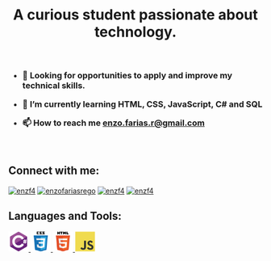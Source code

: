 <picture>
  <source media="(prefers-color-scheme: dark)" srcset="Hello.png">
  <source media="(prefers-color-scheme: light)" srcset="HelloLight.png">
</picture>

<h1 align="center">A curious student passionate about technology.</h1>

<h3>

<br>

- 🔭 Looking for opportunities **to apply and improve my technical skills.**

- 🌱 I’m currently learning **HTML, CSS, JavaScript, C# and SQL**

- 📫 How to reach me **enzo.farias.r@gmail.com**

<br>

<h2 align="left">Connect with me:</h2>
<p align="left">
<a href="https://dev.to/enzf4" target="_blank"><img align="center" src="https://raw.githubusercontent.com/rahuldkjain/github-profile-readme-generator/master/src/images/icons/Social/devto.svg" alt="enzf4" height="30" width="40" /></a>
<a href="https://linkedin.com/in/enzofariasrego" target="_blank"><img align="center" src="https://raw.githubusercontent.com/rahuldkjain/github-profile-readme-generator/master/src/images/icons/Social/linked-in-alt.svg" alt="enzofariasrego" height="30" width="40" /></a>
<a href="https://www.codechef.com/users/enzf4" target="_blank"><img align="center" src="https://cdn.jsdelivr.net/npm/simple-icons@3.1.0/icons/codechef.svg" alt="enzf4" height="30" width="40" /></a>
<a href="https://www.leetcode.com/enzf4" target="_blank"><img align="center" src="https://raw.githubusercontent.com/rahuldkjain/github-profile-readme-generator/master/src/images/icons/Social/leet-code.svg" alt="enzf4" height="30" width="40" /></a>
</p>

<h2 align="left">Languages and Tools:</h2>
<p align="left"> <a href="https://www.w3schools.com/cs/" target="_blank" rel="noreferrer"> <img src="https://raw.githubusercontent.com/devicons/devicon/master/icons/csharp/csharp-original.svg" alt="csharp" width="40" height="40"/> </a> <a href="https://www.w3schools.com/css/" target="_blank" rel="noreferrer"> <img src="https://raw.githubusercontent.com/devicons/devicon/master/icons/css3/css3-original-wordmark.svg" alt="css3" width="40" height="40"/> </a> <a href="https://www.w3.org/html/" target="_blank" rel="noreferrer"> <img src="https://raw.githubusercontent.com/devicons/devicon/master/icons/html5/html5-original-wordmark.svg" alt="html5" width="40" height="40"/> </a> <a href="https://developer.mozilla.org/en-US/docs/Web/JavaScript" target="_blank" rel="noreferrer"> <img src="https://raw.githubusercontent.com/devicons/devicon/master/icons/javascript/javascript-original.svg" alt="javascript" width="40" height="40"/> </a> </p></h3>


